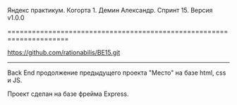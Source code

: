 ﻿Яндекс практикум. Когорта 1. Демин Александр. Спринт 15. Версия v1.0.0

=====================================================================

https://github.com/rationabilis/BE15.git

------------------------------------------------------


Back End продолжение предыдущего проекта "Место" на базе html, css и JS.

Проект сделан на базе фрейма Express.



